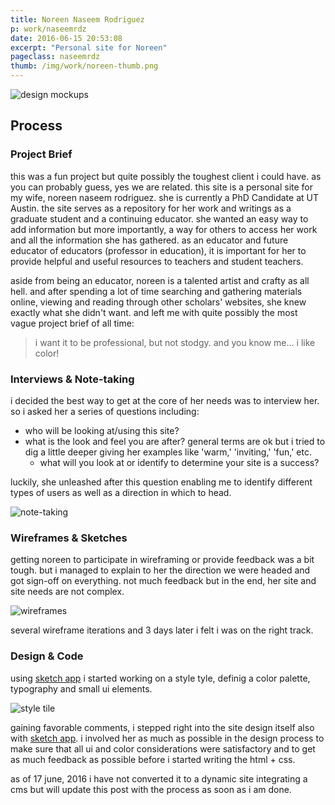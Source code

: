 ```yaml
---
title: Noreen Naseem Rodriguez
p: work/naseemrdz
date: 2016-06-15 20:53:08
excerpt: "Personal site for Noreen"
pageclass: naseemrdz
thumb: /img/work/noreen-thumb.png
---
```

![design mockups](/img/work/noreen-pages.png)

## Process

### Project Brief

this was a fun project but quite possibly the toughest client i could have. as you can probably guess, yes we are related. this site is a personal site for my wife, noreen naseem rodriguez. she is currently a PhD Candidate at UT Austin. the site serves as a repository for her work and writings as a graduate student and a continuing educator. she wanted an easy way to add information but more importantly, a way for others to access her work and all the information she has gathered. as an educator and future educator of educators (professor in education), it is important for her to provide helpful and useful resources to teachers and student teachers.

aside from being an educator, noreen is a talented artist and crafty as all hell. and after spending a lot of time searching and gathering materials online, viewing and reading through other scholars' websites, she knew exactly what she didn't want. and left me with quite possibly the most vague project brief of all time: 

> i want it to be professional, but not stodgy. and you know me... i like color!

### Interviews & Note-taking

i decided the best way to get at the core of her needs was to interview her. so i asked her a series of questions including:

- who will be looking at/using this site?
- what is the look and feel you are after? general terms are ok but i tried to dig a little deeper giving her examples like 'warm,' 'inviting,' 'fun,' etc. 
  - what will you look at or identify to determine your site is a success?

luckily, she unleashed after this question enabling me to identify different types of users as well as a direction in which to head.

![note-taking](/img/work/noreen_notes.png)

### Wireframes & Sketches

getting noreen to participate in wireframing or provide feedback was a bit tough. but i managed to explain to her the direction we were headed and got sign-off on everything. not much feedback but in the end, her site and site needs are not complex. 

![wireframes](/img/work/noreen_wireframes.png)

several wireframe iterations and 3 days later i felt i was on the right track.

### Design & Code

using [sketch app](http://www.sketchapp.com/) i started working on a style tyle, definig a color palette, typography and small ui elements.

![style tile](/img/work/NoreenStyleTile.png)

gaining favorable comments, i stepped right into the site design itself also with [sketch app](http://www.sketchapp.com/). i involved her as much as possible in the design process to make sure that all ui and color considerations were satisfactory and to get as much feedback as possible before i started writing the html + css.

as of 17 june, 2016 i have not converted it to a dynamic site integrating a cms but will update this post with the process as soon as i am done.
